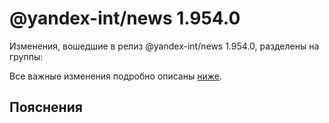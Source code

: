 # @yandex-int/news 1.954.0

<!-- ЧЕЛОВЕЧЕСКОЕ ВСТУПЛЕНИЕ -->

Изменения, вошедшие в релиз @yandex-int/news 1.954.0, разделены на группы:

Все важные изменения подробно описаны [ниже](#Пояснения).

## Пояснения

